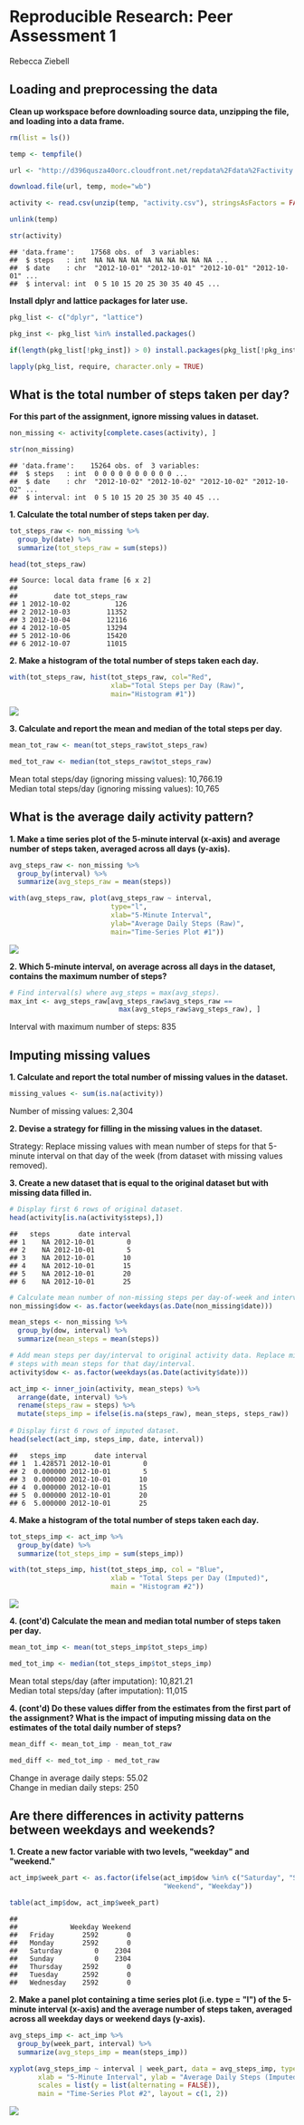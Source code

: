 # Reproducible Research: Peer Assessment 1
Rebecca Ziebell  

## Loading and preprocessing the data

**Clean up workspace before downloading source data, unzipping the file, and**
**loading into a data frame.**


```r
rm(list = ls())

temp <- tempfile()

url <- "http://d396qusza40orc.cloudfront.net/repdata%2Fdata%2Factivity.zip"

download.file(url, temp, mode="wb")

activity <- read.csv(unzip(temp, "activity.csv"), stringsAsFactors = FALSE)

unlink(temp)

str(activity)
```

```
## 'data.frame':	17568 obs. of  3 variables:
##  $ steps   : int  NA NA NA NA NA NA NA NA NA NA ...
##  $ date    : chr  "2012-10-01" "2012-10-01" "2012-10-01" "2012-10-01" ...
##  $ interval: int  0 5 10 15 20 25 30 35 40 45 ...
```

**Install dplyr and lattice packages for later use.**


```r
pkg_list <- c("dplyr", "lattice")

pkg_inst <- pkg_list %in% installed.packages()

if(length(pkg_list[!pkg_inst]) > 0) install.packages(pkg_list[!pkg_inst])

lapply(pkg_list, require, character.only = TRUE)
```

## What is the total number of steps taken per day?
**For this part of the assignment, ignore missing values in dataset.**


```r
non_missing <- activity[complete.cases(activity), ]

str(non_missing)
```

```
## 'data.frame':	15264 obs. of  3 variables:
##  $ steps   : int  0 0 0 0 0 0 0 0 0 0 ...
##  $ date    : chr  "2012-10-02" "2012-10-02" "2012-10-02" "2012-10-02" ...
##  $ interval: int  0 5 10 15 20 25 30 35 40 45 ...
```

**1\. Calculate the total number of steps taken per day.**


```r
tot_steps_raw <- non_missing %>%
  group_by(date) %>%
  summarize(tot_steps_raw = sum(steps))

head(tot_steps_raw)
```

```
## Source: local data frame [6 x 2]
## 
##         date tot_steps_raw
## 1 2012-10-02           126
## 2 2012-10-03         11352
## 3 2012-10-04         12116
## 4 2012-10-05         13294
## 5 2012-10-06         15420
## 6 2012-10-07         11015
```

**2\. Make a histogram of the total number of steps taken each day.**


```r
with(tot_steps_raw, hist(tot_steps_raw, col="Red", 
                         xlab="Total Steps per Day (Raw)",
                         main="Histogram #1"))
```

![](PA1_template_files/figure-html/hist_raw-1.png) 

**3\. Calculate and report the mean and median of the total steps per day.**


```r
mean_tot_raw <- mean(tot_steps_raw$tot_steps_raw)

med_tot_raw <- median(tot_steps_raw$tot_steps_raw)
```

Mean total steps/day (ignoring missing values): 
10,766.19  
Median total steps/day (ignoring missing values):
10,765

## What is the average daily activity pattern?

**1\. Make a time series plot of the 5-minute interval (x-axis) and average**
**number of steps taken, averaged across all days (y-axis).**


```r
avg_steps_raw <- non_missing %>%
  group_by(interval) %>% 
  summarize(avg_steps_raw = mean(steps))

with(avg_steps_raw, plot(avg_steps_raw ~ interval, 
                         type="l", 
                         xlab="5-Minute Interval",
                         ylab="Average Daily Steps (Raw)", 
                         main="Time-Series Plot #1"))
```

![](PA1_template_files/figure-html/ts_plot_raw-1.png) 

**2\. Which 5-minute interval, on average across all days in the dataset,**
**contains the maximum number of steps?**


```r
# Find interval(s) where avg_steps = max(avg_steps).
max_int <- avg_steps_raw[avg_steps_raw$avg_steps_raw == 
                           max(avg_steps_raw$avg_steps_raw), ]
```

Interval with maximum number of steps: 835

## Imputing missing values

**1\. Calculate and report the total number of missing values in the dataset.**


```r
missing_values <- sum(is.na(activity))
```

Number of missing values: 2,304

**2\. Devise a strategy for filling in the missing values in the dataset.**

Strategy: Replace missing values with mean number of steps for that 5-minute
interval on that day of the week (from dataset with missing values removed).

**3\. Create a new dataset that is equal to the original dataset but with**
**missing data filled in.**


```r
# Display first 6 rows of original dataset.
head(activity[is.na(activity$steps),])
```

```
##   steps       date interval
## 1    NA 2012-10-01        0
## 2    NA 2012-10-01        5
## 3    NA 2012-10-01       10
## 4    NA 2012-10-01       15
## 5    NA 2012-10-01       20
## 6    NA 2012-10-01       25
```

```r
# Calculate mean number of non-missing steps per day-of-week and interval.
non_missing$dow <- as.factor(weekdays(as.Date(non_missing$date)))

mean_steps <- non_missing %>%
  group_by(dow, interval) %>%
  summarize(mean_steps = mean(steps))

# Add mean steps per day/interval to original activity data. Replace missing
# steps with mean steps for that day/interval.
activity$dow <- as.factor(weekdays(as.Date(activity$date)))

act_imp <- inner_join(activity, mean_steps) %>% 
  arrange(date, interval) %>%
  rename(steps_raw = steps) %>%
  mutate(steps_imp = ifelse(is.na(steps_raw), mean_steps, steps_raw))
   
# Display first 6 rows of imputed dataset.
head(select(act_imp, steps_imp, date, interval))
```

```
##   steps_imp       date interval
## 1  1.428571 2012-10-01        0
## 2  0.000000 2012-10-01        5
## 3  0.000000 2012-10-01       10
## 4  0.000000 2012-10-01       15
## 5  0.000000 2012-10-01       20
## 6  5.000000 2012-10-01       25
```

**4\. Make a histogram of the total number of steps taken each day.**


```r
tot_steps_imp <- act_imp %>%
  group_by(date) %>%
  summarize(tot_steps_imp = sum(steps_imp))

with(tot_steps_imp, hist(tot_steps_imp, col = "Blue", 
                         xlab = "Total Steps per Day (Imputed)",
                         main = "Histogram #2"))
```

![](PA1_template_files/figure-html/hist_imp-1.png) 

**4\. (cont'd) Calculate the mean and median total number of steps taken per**
**day.**


```r
mean_tot_imp <- mean(tot_steps_imp$tot_steps_imp)

med_tot_imp <- median(tot_steps_imp$tot_steps_imp)
```

Mean total steps/day (after imputation): 
10,821.21  
Median total steps/day (after imputation): 
11,015

**4\. (cont'd) Do these values differ from the estimates from the first part**
**of the assignment? What is the impact of imputing missing data on the**
**estimates of the total daily number of steps?**


```r
mean_diff <- mean_tot_imp - mean_tot_raw

med_diff <- med_tot_imp - med_tot_raw
```

Change in average daily steps: 
55.02  
Change in median daily steps: 250

## Are there differences in activity patterns between weekdays and weekends? 

**1\. Create a new factor variable with two levels, "weekday" and "weekend."**


```r
act_imp$week_part <- as.factor(ifelse(act_imp$dow %in% c("Saturday", "Sunday"),
                                      "Weekend", "Weekday"))

table(act_imp$dow, act_imp$week_part)
```

```
##            
##             Weekday Weekend
##   Friday       2592       0
##   Monday       2592       0
##   Saturday        0    2304
##   Sunday          0    2304
##   Thursday     2592       0
##   Tuesday      2592       0
##   Wednesday    2592       0
```

**2\. Make a panel plot containing a time series plot (i.e. type = "l") of the**
**5-minute interval (x-axis) and the average number of steps taken, averaged**
**across all weekday days or weekend days (y-axis).**


```r
avg_steps_imp <- act_imp %>%
  group_by(week_part, interval) %>% 
  summarize(avg_steps_imp = mean(steps_imp))

xyplot(avg_steps_imp ~ interval | week_part, data = avg_steps_imp, type = "l",
       xlab = "5-Minute Interval", ylab = "Average Daily Steps (Imputed)",
       scales = list(y = list(alternating = FALSE)),
       main = "Time-Series Plot #2", layout = c(1, 2))
```

![](PA1_template_files/figure-html/ts_plot_imp-1.png) 
